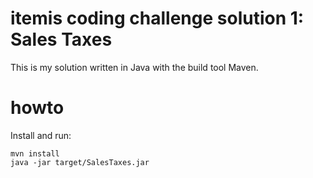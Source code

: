 # itemis coding challenge solution 1: Sales Taxes
This is my solution written in Java with the build tool Maven.

# howto
Install and run: 
```
mvn install
java -jar target/SalesTaxes.jar
```